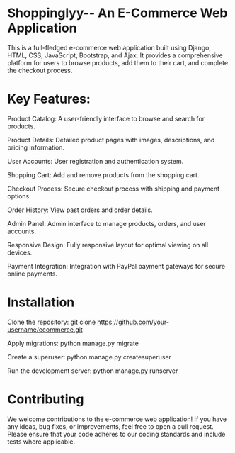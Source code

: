 # Shoppinglyy-- An E-Commerce Web Application
This is a full-fledged e-commerce web application built using Django, HTML, CSS, JavaScript, Bootstrap, and Ajax. It provides a comprehensive platform for users to browse products, add them to their cart, and complete the checkout process.

# Key Features:
Product Catalog: A user-friendly interface to browse and search for products.

Product Details: Detailed product pages with images, descriptions, and pricing information.

User Accounts: User registration and authentication system.

Shopping Cart: Add and remove products from the shopping cart.

Checkout Process: Secure checkout process with shipping and payment options.

Order History: View past orders and order details.

Admin Panel: Admin interface to manage products, orders, and user accounts.

Responsive Design: Fully responsive layout for optimal viewing on all devices.

Payment Integration: Integration with  PayPal payment gateways for secure online payments.

# Installation
Clone the repository: git clone https://github.com/your-username/ecommerce.git

Apply migrations: python manage.py migrate

Create a superuser: python manage.py createsuperuser

Run the development server: python manage.py runserver


# Contributing
We welcome contributions to the e-commerce web application! If you have any ideas, bug fixes, or improvements, feel free to open a pull request. Please ensure that your code adheres to our coding standards and include tests where applicable.
